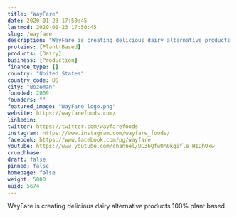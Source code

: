 ```yaml
---
title: "WayFare"
date: 2020-01-23 17:50:45
lastmod: 2020-01-23 17:50:45
slug: /wayfare
description: "WayFare is creating delicious dairy alternative products 100% plant based."
proteins: [Plant-Based]
products: [Dairy]
business: [Production]
finance_type: []
country: "United States"
country_code: US
city: "Bozeman"
founded: 2009
founders: ""
featured_image: "WayFare logo.png"
website: https://wayfarefoods.com/
linkedin: 
twitter: https://twitter.com/wayfarefoods
instagram: https://www.instagram.com/wayfare_foods/
facebook: https://www.facebook.com/pg/wayfare
youtube: https://www.youtube.com/channel/UC36QfwOn0kgifle_HIDhOxw
crunchbase: 
draft: false
pinned: false
homepage: false
weight: 5000
uuid: 5674
---
```

WayFare is creating delicious dairy alternative products 100% plant based.
